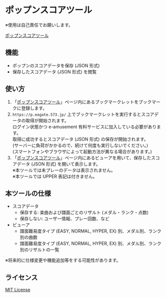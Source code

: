 # ポップンスコアツール

※使用は自己責任でお願いします。

[ポップンスコアツール](https://ssdh233.github.io/popn-score-tool/)

## 機能

- ポップンのスコアデータを保存 (JSON 形式)
- 保存したスコアデータ (JSON 形式) を閲覧

## 使い方

1. 「[ポップンスコアツール](https://ssdh233.github.io/popn-score-tool/)」ページ内にあるブックマークレットをブックマークに登録します。
1. `https://p.eagate.573.jp/` 上でブックマークレットを実行するとスコアデータの取得が開始されます。  
ログイン状態かつ e-amusement 有料サービスに加入している必要があります。  
取得に成功するとスコアデータ (JSON 形式) の保存が開始されます。  
(サーバーに負荷がかかるので、続けて何度も実行しないでください。)  
(スマートフォンやブラウザによって起動方法が異なる場合があります。)
1. 「[ポップンスコアツール](https://ssdh233.github.io/popn-score-tool/)」ページ内にあるビューアを用いて、保存したスコアデータ (JSON 形式) を開いて表示します。  
※本ツールでは未プレーのデータは表示されません。  
※本ツールでは UPPER 表記は付きません。

## 本ツールの仕様

- スコアデータ
	- 保存する: 楽曲および譜面ごとのリザルト (メダル・ランク・点数)
	- 保存しない: ユーザー情報、プレー回数、など
- ビューア
	- 譜面難易度タイプ (EASY, NORMAL, HYPER, EX) 別、メダル別、ランク別の曲数
	- 譜面難易度タイプ (EASY, NORMAL, HYPER, EX) 別、メダル別、ランク別のリザルトの一覧

※将来的に仕様変更や機能追加等をする可能性があります。

## ライセンス

[MIT License](/LICENSE)
